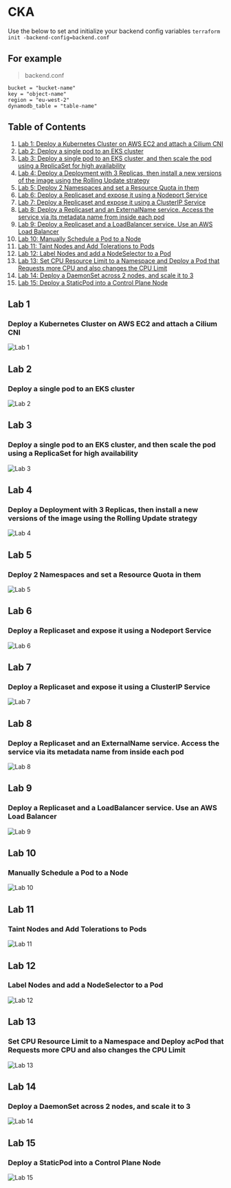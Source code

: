 # CKA

Use the below to set and initialize your backend config variables
`terraform init -backend-config=backend.conf`

## For example
>
>backend.conf

```text
bucket = "bucket-name"
key = "object-name"
region = "eu-west-2"
dynamodb_table = "table-name"
```

## Table of Contents

1. [Lab 1: Deploy a Kubernetes Cluster on AWS EC2 and attach a Cilium CNI](#lab-1)
2. [Lab 2: Deploy a single pod to an EKS cluster](#lab-2)
3. [Lab 3: Deploy a single pod to an EKS cluster, and then scale the pod using a ReplicaSet for high availability](#lab-3)
4. [Lab 4: Deploy a Deployment with 3 Replicas, then install a new versions of the image using the Rolling Update strategy](#lab-4)
5. [Lab 5: Deploy 2 Namespaces and set a Resource Quota in them](#lab-5)
6. [Lab 6: Deploy a Replicaset and expose it using a Nodeport Service](#lab-6)
7. [Lab 7: Deploy a Replicaset and expose it using a ClusterIP Service](#lab-7)
8. [Lab 8: Deploy a Replicaset and an ExternalName service. Access the service via its metadata name from inside each pod](#lab-8)
9. [Lab 9: Deploy a Replicaset and a LoadBalancer service. Use an AWS Load Balancer](#lab-9)
10. [Lab 10: Manually Schedule a Pod to a Node](#lab-10)
11. [Lab 11: Taint Nodes and Add Tolerations to Pods](#lab-11)
12. [Lab 12: Label Nodes and add a NodeSelector to a Pod](#lab-12)
13. [Lab 13: Set CPU Resource Limit to a Namespace and Deploy a Pod that Requests more CPU and also changes the CPU Limit](#lab-13)
14. [Lab 14: Deploy a DaemonSet across 2 nodes, and scale it to 3](#lab-14)
15. [Lab 15: Deploy a StaticPod into a Control Plane Node](#lab-15)

## Lab 1

### Deploy a Kubernetes Cluster on AWS EC2 and attach a Cilium CNI

![Lab 1](./Images/Lab%201.png)

## Lab 2

### Deploy a single pod to an EKS cluster

![Lab 2](./Images/Lab%202.png)

## Lab 3

### Deploy a single pod to an EKS cluster, and then scale the pod using a ReplicaSet for high availability

![Lab 3](./Images/Lab%203.png)

## Lab 4

### Deploy a Deployment with 3 Replicas, then install a new versions of the image using the Rolling Update strategy

![Lab 4](./Images/Lab%204.png)

## Lab 5

### Deploy 2 Namespaces and set a Resource Quota in them

![Lab 5](./Images/Lab%205.png)

## Lab 6

### Deploy a Replicaset and expose it using a Nodeport Service

![Lab 6](./Images/Lab%206.png)

## Lab 7

### Deploy a Replicaset and expose it using a ClusterIP Service

![Lab 7](./Images/Lab%207.png)

## Lab 8

### Deploy a Replicaset and an ExternalName service. Access the service via its metadata name from inside each pod

![Lab 8](./Images/Lab%208.png)

## Lab 9

### Deploy a Replicaset and a LoadBalancer service. Use an AWS Load Balancer

![Lab 9](./Images/Lab%209.png)

## Lab 10

### Manually Schedule a Pod to a Node

![Lab 10](./Images/Lab%2010.png)

## Lab 11

### Taint Nodes and Add Tolerations to Pods

![Lab 11](./Images/Lab%2011.png)

## Lab 12

### Label Nodes and add a NodeSelector to a Pod

![Lab 12](./Images/Lab%2012.png)

## Lab 13

### Set CPU Resource Limit to a Namespace and Deploy acPod that Requests more CPU and also changes the CPU Limit

![Lab 13](./Images/Lab%2013.png)

## Lab 14

### Deploy a DaemonSet across 2 nodes, and scale it to 3

![Lab 14](./Images/Lab%2014.png)

## Lab 15

### Deploy a StaticPod into a Control Plane Node

![Lab 15](./Images/Lab%2015.png)
